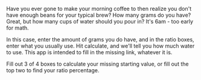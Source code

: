 Have you ever gone to make your morning coffee to then realize you don't have enough beans for your typical brew? How many grams do you have? Great, but how many cups of water should you pour in? It's 6am - too early for math.

In this case, enter the amount of grams you do have, and in the ratio boxes, enter what you usually use. Hit calculate, and we'll tell you how much water to use. This app is intended to fill in the missing link, whatever it is.

Fill out 3 of 4 boxes to calculate your missing starting value, or fill out the top two to find your ratio percentage.
